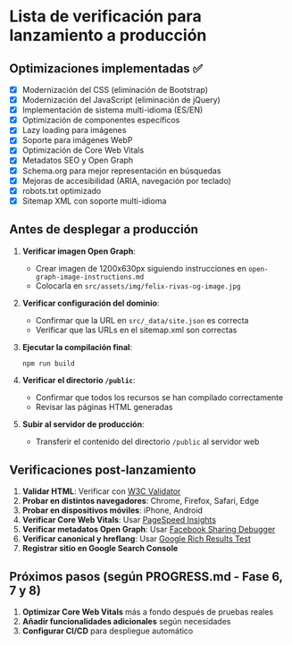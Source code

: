 # Lista de verificación para lanzamiento a producción

## Optimizaciones implementadas ✅

- [x] Modernización del CSS (eliminación de Bootstrap)
- [x] Modernización del JavaScript (eliminación de jQuery)
- [x] Implementación de sistema multi-idioma (ES/EN)
- [x] Optimización de componentes específicos
- [x] Lazy loading para imágenes
- [x] Soporte para imágenes WebP
- [x] Optimización de Core Web Vitals
- [x] Metadatos SEO y Open Graph
- [x] Schema.org para mejor representación en búsquedas
- [x] Mejoras de accesibilidad (ARIA, navegación por teclado)
- [x] robots.txt optimizado
- [x] Sitemap XML con soporte multi-idioma

## Antes de desplegar a producción

1. **Verificar imagen Open Graph**:
   - Crear imagen de 1200x630px siguiendo instrucciones en `open-graph-image-instructions.md`
   - Colocarla en `src/assets/img/felix-rivas-og-image.jpg`

2. **Verificar configuración del dominio**:
   - Confirmar que la URL en `src/_data/site.json` es correcta
   - Verificar que las URLs en el sitemap.xml son correctas

3. **Ejecutar la compilación final**:

   ```bash
   npm run build
   ```

4. **Verificar el directorio `/public`**:
   - Confirmar que todos los recursos se han compilado correctamente
   - Revisar las páginas HTML generadas

5. **Subir al servidor de producción**:
   - Transferir el contenido del directorio `/public` al servidor web

## Verificaciones post-lanzamiento

1. **Validar HTML**: Verificar con [W3C Validator](https://validator.w3.org/)
2. **Probar en distintos navegadores**: Chrome, Firefox, Safari, Edge
3. **Probar en dispositivos móviles**: iPhone, Android
4. **Verificar Core Web Vitals**: Usar [PageSpeed Insights](https://pagespeed.web.dev/)
5. **Verificar metadatos Open Graph**: Usar [Facebook Sharing Debugger](https://developers.facebook.com/tools/debug/)
6. **Verificar canonical y hreflang**: Usar [Google Rich Results Test](https://search.google.com/test/rich-results)
7. **Registrar sitio en Google Search Console**

## Próximos pasos (según PROGRESS.md - Fase 6, 7 y 8)

1. **Optimizar Core Web Vitals** más a fondo después de pruebas reales
2. **Añadir funcionalidades adicionales** según necesidades
3. **Configurar CI/CD** para despliegue automático
